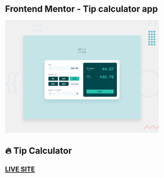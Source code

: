 # Frontend Mentor - Tip calculator app

![Tip Calculator](./design/desktop-preview.jpg)

# 🔥 Tip Calculator

## [LIVE SITE](https://www.frontendmentor.io/solutions/tip-calculator-using-css-grid-flexbox-vanilla-js-S-A_kr-iF)
